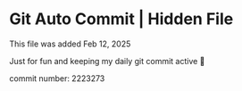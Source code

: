 # Git Auto Commit | Hidden File

This file was added Feb 12, 2025

Just for fun and keeping my daily git commit active 🤪

commit number: 2223273
